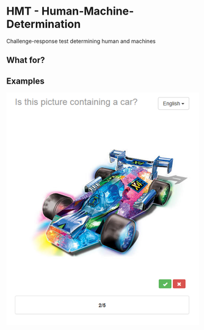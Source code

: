 HMT - Human-Machine-Determination
=================================

Challenge-response test determining human and machines



<h2>What for?</h2>

<h2>Examples</h2>

![Example](/Examples/example.png "Example")
